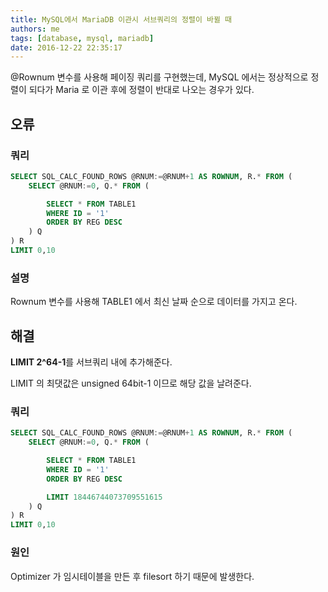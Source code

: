 ```yaml
---
title: MySQL에서 MariaDB 이관시 서브쿼리의 정렬이 바뀔 때
authors: me
tags: [database, mysql, mariadb]
date: 2016-12-22 22:35:17
---
```


@Rownum 변수를 사용해 페이징 쿼리를 구현했는데, MySQL 에서는 정상적으로 정렬이 되다가 Maria 로 이관 후에 정렬이 반대로 나오는 경우가 있다.

## 오류

### 쿼리

```sql
SELECT SQL_CALC_FOUND_ROWS @RNUM:=@RNUM+1 AS ROWNUM, R.* FROM (
    SELECT @RNUM:=0, Q.* FROM (

        SELECT * FROM TABLE1
        WHERE ID = '1'
        ORDER BY REG DESC
    ) Q
) R
LIMIT 0,10
```

### 설명

Rownum 변수를 사용해 TABLE1 에서 최신 날짜 순으로 데이터를 가지고 온다.

## 해결

**LIMIT 2^64-1**를 서브쿼리 내에 추가해준다.

LIMIT 의 최댓값은 unsigned 64bit-1 이므로 해당 값을 날려준다.

### 쿼리

```sql
SELECT SQL_CALC_FOUND_ROWS @RNUM:=@RNUM+1 AS ROWNUM, R.* FROM (
    SELECT @RNUM:=0, Q.* FROM (

        SELECT * FROM TABLE1
        WHERE ID = '1'
        ORDER BY REG DESC

        LIMIT 18446744073709551615
    ) Q
) R
LIMIT 0,10
```

### 원인

Optimizer 가 임시테이블을 만든 후 filesort 하기 때문에 발생한다.
